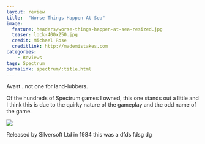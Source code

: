 ```yaml
---
layout: review
title:  "Worse Things Happen At Sea"
image:
  feature: headers/worse-things-happen-at-sea-resized.jpg
  teaser: lock-400x250.jpg
  credit: Michael Rose
  creditlink: http://mademistakes.com
categories:
    - Reviews
tags: Spectrum
permalink: spectrum/:title.html
---
```


Avast ..not one for land-lubbers.

Of the hundreds of Spectrum games I owned, this one stands out a little and I think this is due to the quirky nature of the gameplay and the odd name of the game.

<img src="{{ site.url }}/images/gameshots/wthas.gif" class="image_fullwidth">

Released by Silversoft Ltd in 1984 this was a dfds fdsg dg